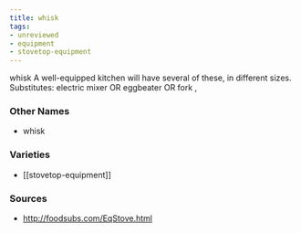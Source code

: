 ```yaml
---
title: whisk
tags:
- unreviewed
- equipment
- stovetop-equipment
---
```

whisk A well-equipped kitchen will have several of these, in different sizes. Substitutes: electric mixer OR eggbeater OR fork ,

### Other Names

* whisk

### Varieties

* [[stovetop-equipment]]

### Sources
* http://foodsubs.com/EqStove.html
